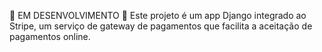 🚧 EM DESENVOLVIMENTO 🚧
Este projeto é um app Django integrado ao Stripe, um serviço de gateway de pagamentos que facilita a aceitação de pagamentos online.
